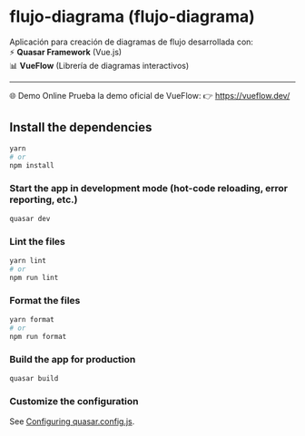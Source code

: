 # flujo-diagrama (flujo-diagrama)

Aplicación para creación de diagramas de flujo desarrollada con:  
⚡ **Quasar Framework** (Vue.js)  
📊 **VueFlow** (Librería de diagramas interactivos)

---

🌐 Demo Online
Prueba la demo oficial de VueFlow:
👉 https://vueflow.dev/

## Install the dependencies

```bash
yarn
# or
npm install
```

### Start the app in development mode (hot-code reloading, error reporting, etc.)

```bash
quasar dev
```

### Lint the files

```bash
yarn lint
# or
npm run lint
```

### Format the files

```bash
yarn format
# or
npm run format
```

### Build the app for production

```bash
quasar build
```

### Customize the configuration

See [Configuring quasar.config.js](https://v2.quasar.dev/quasar-cli-vite/quasar-config-js).
